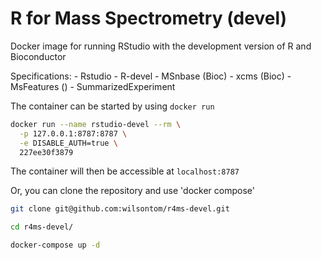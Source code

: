 # R for Mass Spectrometry (devel)


Docker image for running RStudio with the development version of R and Bioconductor

Specifications:
    - Rstudio
    - R-devel 
    - MSnbase (Bioc)
    - xcms (Bioc)
    - MsFeatures ()
    - SummarizedExperiment

The container can be started by using `docker run`

```sh
docker run --name rstudio-devel --rm \
  -p 127.0.0.1:8787:8787 \
  -e DISABLE_AUTH=true \
  227ee30f3879
```

The container will then be accessible at `localhost:8787`

Or, you can clone the repository and use 'docker compose'

```sh
git clone git@github.com:wilsontom/r4ms-devel.git

cd r4ms-devel/

docker-compose up -d

```


